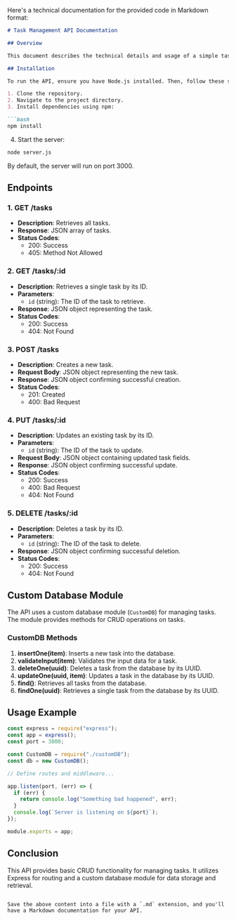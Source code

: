 Here's a technical documentation for the provided code in Markdown format:

```markdown
# Task Management API Documentation

## Overview

This document describes the technical details and usage of a simple task management API implemented in Node.js using Express framework and a custom database module.

## Installation

To run the API, ensure you have Node.js installed. Then, follow these steps:

1. Clone the repository.
2. Navigate to the project directory.
3. Install dependencies using npm:

```bash
npm install
```

4. Start the server:

```bash
node server.js
```

By default, the server will run on port 3000.

## Endpoints

### 1. GET /tasks

- **Description**: Retrieves all tasks.
- **Response**: JSON array of tasks.
- **Status Codes**:
  - 200: Success
  - 405: Method Not Allowed

### 2. GET /tasks/:id

- **Description**: Retrieves a single task by its ID.
- **Parameters**:
  - `id` (string): The ID of the task to retrieve.
- **Response**: JSON object representing the task.
- **Status Codes**:
  - 200: Success
  - 404: Not Found

### 3. POST /tasks

- **Description**: Creates a new task.
- **Request Body**: JSON object representing the new task.
- **Response**: JSON object confirming successful creation.
- **Status Codes**:
  - 201: Created
  - 400: Bad Request

### 4. PUT /tasks/:id

- **Description**: Updates an existing task by its ID.
- **Parameters**:
  - `id` (string): The ID of the task to update.
- **Request Body**: JSON object containing updated task fields.
- **Response**: JSON object confirming successful update.
- **Status Codes**:
  - 200: Success
  - 400: Bad Request
  - 404: Not Found

### 5. DELETE /tasks/:id

- **Description**: Deletes a task by its ID.
- **Parameters**:
  - `id` (string): The ID of the task to delete.
- **Response**: JSON object confirming successful deletion.
- **Status Codes**:
  - 200: Success
  - 404: Not Found

## Custom Database Module

The API uses a custom database module (`CustomDB`) for managing tasks. The module provides methods for CRUD operations on tasks.

### CustomDB Methods

1. **insertOne(item)**: Inserts a new task into the database.
2. **validateInput(item)**: Validates the input data for a task.
3. **deleteOne(uuid)**: Deletes a task from the database by its UUID.
4. **updateOne(uuid, item)**: Updates a task in the database by its UUID.
5. **find()**: Retrieves all tasks from the database.
6. **findOne(uuid)**: Retrieves a single task from the database by its UUID.

## Usage Example

```javascript
const express = require("express");
const app = express();
const port = 3000;

const CustomDB = require("./customDB");
const db = new CustomDB();

// Define routes and middleware...

app.listen(port, (err) => {
  if (err) {
    return console.log("Something bad happened", err);
  }
  console.log(`Server is listening on ${port}`);
});

module.exports = app;
```

## Conclusion

This API provides basic CRUD functionality for managing tasks. It utilizes Express for routing and a custom database module for data storage and retrieval.
```

Save the above content into a file with a `.md` extension, and you'll have a Markdown documentation for your API.